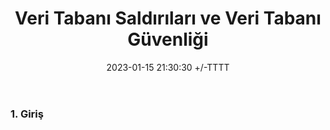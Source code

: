 ﻿---
title: Veri Tabanı Saldırıları ve Veri Tabanı Güvenliği
date: 2023-01-15 21:30:30 +/-TTTT
categories: [Not Defteri, Veritabanı Güvenliği]
tags: [sql, brute force, sql injection, veritabanı güvenliği, database security]
---

### 1. Giriş

<div class='text-justify'>

</div><br>